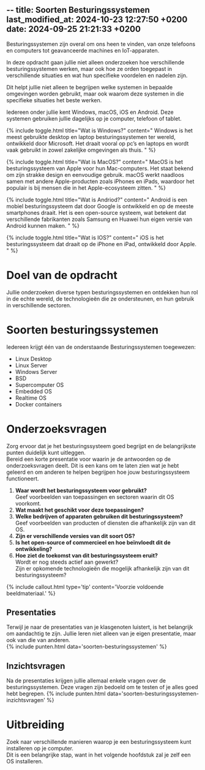 --
title: Soorten Besturingssystemen
last_modified_at: 2024-10-23 12:27:50 +0200
date: 2024-09-25 21:21:33 +0200
---


Besturingssystemen zijn overal om ons heen te vinden, van onze telefoons en computers tot geavanceerde machines en IoT-apparaten.

In deze opdracht gaan jullie niet alleen onderzoeken hoe verschillende besturingssystemen werken, maar ook hoe ze orden toegepast in verschillende situaties en wat hun specifieke voordelen en nadelen zijn.

Dit helpt jullie niet alleen te begrijpen welke systemen in bepaalde omgevingen worden gebruikt, maar ook waarom deze systemen in die specifieke situaties het beste werken.

Iedereen onder jullie kent Windows, macOS, iOS en Android. Deze systemen gebruiken jullie dagelijks op je computer, telefoon of tablet.

{% include toggle.html title="Wat is Windows?" content="
Windows is het meest gebruikte desktop en laptop besturingssystemen ter wereld, ontwikkeld door Microsoft. Het draait vooral op pc’s en laptops en wordt vaak gebruikt in zowel zakelijke omgevingen als thuis.
" %}

{% include toggle.html title="Wat is MacOS?" content="
MacOS is het besturingssysteem van Apple voor hun Mac-computers. Het staat bekend om zijn strakke design en eenvoudige gebruik. macOS werkt naadloos samen met andere Apple-producten zoals iPhones en iPads, waardoor het populair is bij mensen die in het Apple-ecosysteem zitten.
" %}

{% include toggle.html title="Wat is Andriod?" content="
Android is een mobiel besturingssysteem dat door Google is ontwikkeld en op de meeste smartphones draait. Het is een open-source systeem, wat betekent dat verschillende fabrikanten zoals Samsung en Huawei hun eigen versie van Android kunnen maken.
" %}

{% include toggle.html title="Wat is IOS?" content="
iOS is het besturingssysteem dat draait op de iPhone en iPad, ontwikkeld door Apple.
" %}

# Doel van de opdracht

Jullie onderzoeken diverse typen besturingssystemen en ontdekken hun rol in de echte wereld, de technologieën die ze ondersteunen, en hun gebruik in verschillende sectoren.

# Soorten besturingssystemen

Iedereen krijgt één van de onderstaande Besturingssystemen toegewezen:
- Linux Desktop
- Linux Server
- Windows Server
- BSD
- Supercomputer OS
- Embedded OS
- Realtime OS
- Docker containers

# Onderzoeksvragen

Zorg ervoor dat je het besturingssysteem goed begrijpt en de belangrijkste punten duidelijk kunt uitleggen.  
Bereid een korte presentatie voor waarin je de antwoorden op de onderzoeksvragen deelt. Dit is een kans om te laten zien wat je hebt geleerd en om anderen te helpen begrijpen hoe jouw besturingssysteem functioneert.

1. **Waar wordt het besturingssysteem voor gebruikt?**  
    Geef voorbeelden van toepassingen en sectoren waarin dit OS voorkomt.
2. **Wat maakt het geschikt voor deze toepassingen?**  
3. **Welke bedrijven of apparaten gebruiken dit besturingssysteem?**  
    Geef voorbeelden van producten of diensten die afhankelijk zijn van dit OS.
4. **Zijn er verschillende versies van dit soort OS?**
5. **Is het open-source of commercieel en hoe beïnvloedt dit de ontwikkeling?**
6. **Hoe ziet de toekomst van dit besturingssysteem eruit?**  
    Wordt er nog steeds actief aan gewerkt?  
    Zijn er opkomende technologieën die mogelijk afhankelijk zijn van dit besturingssysteem?

{% include callout.html type='tip' content='Voorzie voldoende beeldmateriaal.' %}

## Presentaties

Terwijl je naar de presentaties van je klasgenoten luistert, is het belangrijk om aandachtig te zijn. Jullie leren niet alleen van je eigen presentatie, maar ook van die van anderen.  
{% include punten.html data='soorten-besturingssystemen' %}

## Inzichtsvragen

Na de presentaties krijgen jullie allemaal enkele vragen over de besturingssystemen. Deze vragen zijn bedoeld om te testen of je alles goed hebt begrepen.
{% include punten.html data='soorten-besturingssystemen-inzichtsvragen' %}

# Uitbreiding

Zoek naar verschillende manieren waarop je een besturingssysteem kunt installeren op je computer.  
Dit is een belangrijke stap, want in het volgende hoofdstuk zal je zelf een OS installeren.
